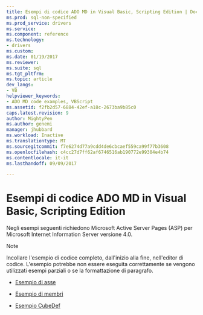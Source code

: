 ```yaml
---
title: Esempi di codice ADO MD in Visual Basic, Scripting Edition | Documenti Microsoft
ms.prod: sql-non-specified
ms.prod_service: drivers
ms.service: 
ms.component: reference
ms.technology:
- drivers
ms.custom: 
ms.date: 01/19/2017
ms.reviewer: 
ms.suite: sql
ms.tgt_pltfrm: 
ms.topic: article
dev_langs:
- VB
helpviewer_keywords:
- ADO MD code examples, VBScript
ms.assetid: f2fb2d57-6884-42ef-a18c-2673ba9b85c0
caps.latest.revision: 9
author: MightyPen
ms.author: genemi
manager: jhubbard
ms.workload: Inactive
ms.translationtype: MT
ms.sourcegitcommit: f7e6274d77a9cdd4de6cbcaef559ca99f77b3608
ms.openlocfilehash: c4cc27d7ff62af6746516ab190772e99304e4b74
ms.contentlocale: it-it
ms.lasthandoff: 09/09/2017

---
```

# <a name="ado-md-code-examples-in-visual-basic-scripting-edition"></a>Esempi di codice ADO MD in Visual Basic, Scripting Edition
Negli esempi seguenti richiedono Microsoft Active Server Pages (ASP) per Microsoft Internet Information Server versione 4.0.  
  
> [!NOTE]
>  Incollare l'esempio di codice completo, dall'inizio alla fine, nell'editor di codice. L'esempio potrebbe non essere eseguita correttamente se vengono utilizzati esempi parziali o se la formattazione di paragrafo.  
  
-   [Esempio di asse](../../../ado/reference/ado-md-api/axis-example-vbscript.md)  
  
-   [Esempio di membri](../../../ado/reference/ado-md-api/members-example-vbscript.md)  
  
-   [Esempio CubeDef](../../../ado/reference/ado-md-api/cubedef-example-vbscript.md)

